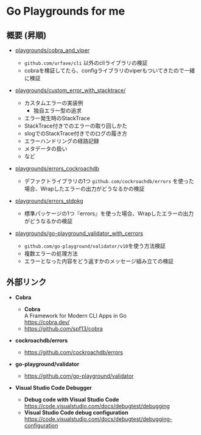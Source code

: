 # Go Playgrounds for me

## 概要 (昇順)

* [playgrounds/cobra_and_viper](./playgrounds/cobra_and_viper)
    * `github.com/urfave/cli` 以外のcliライブラリの検証
    * cobraを検証してたら、configライブラリのviperもついてきたので一緒に検証

* [playgrounds/custom_error_with_stacktrace/](./playgrounds/custom_error_with_stacktrace/)
    * カスタムエラーの実装例
        * 独自エラー型の追求
    * エラー発生時のStackTrace
    * StackTrace付きでのエラーの取り回しかた
    * slogでのStackTrace付きでのログの履き方
    * エラーハンドリングの経路記録
    * メタデータの扱い
    * など

* [playgrounds/errors_cockroachdb](./playgrounds/errors_cockroachdb)
    * デファクトライブラリの1つ `github.com/cockroachdb/errors` を使った場合、Wrapしたエラーの出力がどうなるかの検証    

* [playgrounds/errors_stdpkg](./playgrounds/errors_stdpkg)
    * 標準パッケージの1つ『errors』を使った場合、Wrapしたエラーの出力がどうなるかの検証    

* [playgrounds/go-playground_validator_with_cerrors](./playgrounds/go-playground_validator_with_cerrors)
    * `github.com/go-playground/validator/v10`を使う方法検証
    * 複数エラーの処理方法
    * エラーとなった内容をどう返すかのメッセージ組み立ての検証

## 外部リンク

* **Cobra**
    * **Cobra**  
      A Framework for Modern CLI Apps in Go  
      https://cobra.dev/
    * https://github.com/spf13/cobra

* **cockroachdb/errors**
    * https://github.com/cockroachdb/errors

* **go-playground/validator**
    * https://github.com/go-playground/validator

* **Visual Studio Code Debugger**
    * **Debug code with Visual Studio Code**  
      https://code.visualstudio.com/docs/debugtest/debugging
    * **Visual Studio Code debug configuration**  
      https://code.visualstudio.com/docs/debugtest/debugging-configuration
